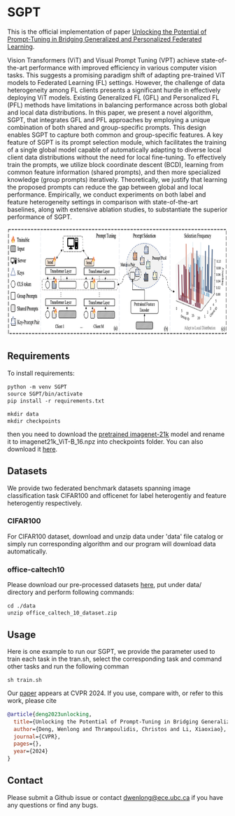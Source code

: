 # SGPT
This is the official implementation of paper [Unlocking the Potential of Prompt-Tuning in Bridging Generalized and Personalized Federated Learning](https://arxiv.org/abs/2310.18285).

Vision Transformers (ViT) and Visual Prompt Tuning (VPT) achieve state-of-the-art performance with improved efficiency in various computer vision tasks. This suggests a promising paradigm shift of adapting pre-trained ViT models to Federated Learning (FL) settings. However, the challenge of data heterogeneity among FL clients presents a significant hurdle in effectively deploying ViT models. Existing Generalized FL (GFL) and Personalized FL (PFL) methods have limitations in balancing performance across both global and local data distributions. In this paper, we present a novel algorithm, SGPT, that integrates GFL and PFL approaches by employing a unique combination of both shared and group-specific prompts. This design enables SGPT to capture both common and group-specific features. A key feature of SGPT is its prompt selection module, which facilitates the training of a single global model capable of automatically adapting to diverse local client data distributions without the need for local fine-tuning. To effectively train the prompts, we utilize block coordinate descent (BCD), learning from common feature information (shared prompts), and then more specialized knowledge (group prompts) iteratively. Theoretically, we justify that learning the proposed prompts can reduce the gap between global and local performance. Empirically, we conduct experiments on both label and feature heterogeneity settings in comparison with state-of-the-art baselines, along with extensive ablation studies, to substantiate the superior performance of SGPT.

<img src="figures/mainfig.jpg" width="800" height="250" /><br/>


## Requirements

To install requirements:

```setup
python -m venv SGPT
source SGPT/bin/activate
pip install -r requirements.txt
```

```data  and checkpoint
mkdir data
mkdir checkpoints
```
then you need to download the [pretrained imagenet-21k](https://github.com/google-research/vision_transformer) model and rename it to imagenet21k_ViT-B_16.npz into checkpoints folder. You can also download it [here](https://drive.google.com/file/d/17CUMf4m8mNAvT8iyhytIVM0WXy1dINUE/view?usp=sharing).
## Datasets

We provide two federated benchmark datasets spanning image classification task CIFAR100 and officenet for label heterogentiy and feature heterogentiy respectively.

### CIFAR100
For CIFAR100 dataset, download and unzip data under 'data' file catalog or simply run corresponding algorithm and our program will download data automatically.

### office-caltech10
Please download our pre-processed datasets [here](https://mycuhk-my.sharepoint.com/:u:/g/personal/1155149226_link_cuhk_edu_hk/EaBgx5UmvatMi0KdvfdLWsABC49vcjZ2n9oZkjwl8jPMyA?e=TDxqN5), put under data/ directory and perform following commands:
```
cd ./data
unzip office_caltech_10_dataset.zip
```

## Usage
Here is one example to run our  SGPT, we provide the parameter used to train each task in the tran.sh, select the corresponding task and command other tasks and run the following comman
```
sh train.sh
```


Our [paper]([https://ieeexplore.ieee.org/abstract/document/9197069](https://arxiv.org/abs/2310.18285)) appears at CVPR 2024. If you use, compare with, or refer to this work, please cite

```bibtex
@article{deng2023unlocking,
  title={Unlocking the Potential of Prompt-Tuning in Bridging Generalized and Personalized Federated Learning},
  author={Deng, Wenlong and Thrampoulidis, Christos and Li, Xiaoxiao},
  journal={CVPR},
  pages={},
  year={2024}
}
```

## Contact
Please submit a Github issue or contact dwenlong@ece.ubc.ca if you have any questions or find any bugs.
